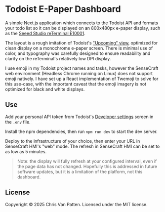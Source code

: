 # Todoist E-Paper Dashboard

A simple Next.js application which connects to the Todoist API and formats your
todo list so it can be displayed on an 800x480px e-paper display, such as the
[Seeed Studio reTerminal E10001](https://www.seeedstudio.com/reTerminal-E1001-p-6534.html).

The layout is a rough imitation of Todoist's
["Upcoming" view](https://www.todoist.com/inspiration/todoist-upcoming-view),
optimized for clean display on a monochrome e-paper screen. There is minimal
use of color, and typography was carefully designed to ensure readability and
clarity on the reTerminal's relatively low DPI display.

I use emoji in my Todoist project names and tasks, however the SenseCraft web
environment (Headless Chrome running on Linux) does not support emoji natively.
I have set up a React implementation of Twemoji to solve for this use-case,
with the important caveat that the emoji imagery is not optimized for black and
white displays.

## Use

Add your personal API token from Todoist's
[Developer settings](https://app.todoist.com/app/settings/integrations/developer)
screen in the `.env` file.

Install the npm dependencies, then run `npm run dev` to start the dev server.

Deploy to the infrastructure of your choice, then enter your URL in SenseCraft
HMI's "web" mode. The refresh in SenseCraft HMI can be set to as low as 5
minutes.

> Note: the display will fully refresh at your configured interval, even if the
> page data has not changed. Hopefully this is addressed in future software
> updates, but it is a limitation of the platform, not this dashboard.

## License

Copyeright © 2025 Chris Van Patten. Licensed under the MIT license.

